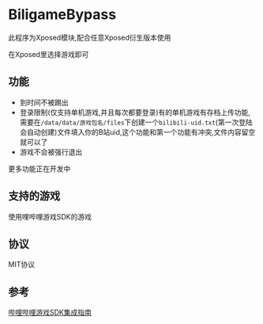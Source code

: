 # BiligameBypass

此程序为Xposed模块,配合任意Xposed衍生版本使用

在Xposed里选择游戏即可

## 功能
* 到时间不被踢出
* 登录限制(仅支持单机游戏,并且每次都要登录)有的单机游戏有存档上传功能,需要在`/data/data/游戏包名/files`下创建一个`bilibili-uid.txt`(第一次登陆会自动创建)文件填入你的B站uid,这个功能和第一个功能有冲突,文件内容留空就可以了
* 游戏不会被强行退出

更多功能正在开发中

## 支持的游戏
使用哩哔哩游戏SDK的游戏

## 协议

MIT协议

## 参考

[哔哩哔哩游戏SDK集成指南](http://open.biligame.com/wiki/)
